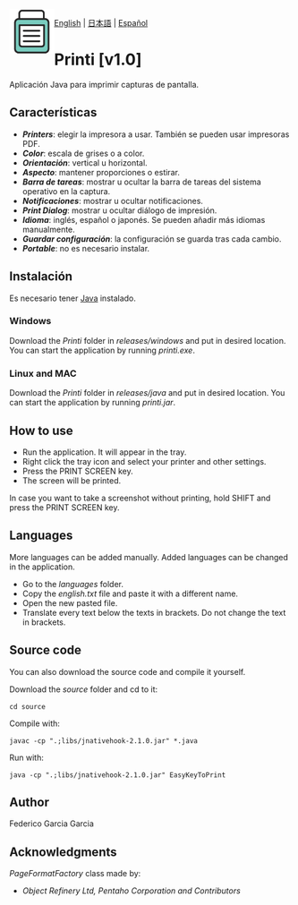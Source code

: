 <img align="left" width="80" height="80" src="https://raw.githubusercontent.com/FedericoGarciaGarcia/EasyKeyToPrint/development/source/images/icon.png" alt="Resume application project app icon">

[English](https://github.com/FedericoGarciaGarcia/Printi/tree/development)
|
[日本語](https://github.com/FedericoGarciaGarcia/Printi/blob/development/README-JP.md)
|
[Español](https://github.com/FedericoGarciaGarcia/Printi/blob/development/README-ES.md)

# Printi [v1.0]

Aplicación Java para imprimir capturas de pantalla.

## Características

* ***Printers***: elegir la impresora a usar. También se pueden usar impresoras PDF.
* ***Color***: escala de grises o a color.
* ***Orientación***: vertical u horizontal.
* ***Aspecto***: mantener proporciones o estirar.
* ***Barra de tareas***: mostrar u ocultar la barra de tareas del sistema operativo en la captura.
* ***Notificaciones***: mostrar u ocultar notificaciones.
* ***Print Dialog***: mostrar u ocultar diálogo de impresión.
* ***Idioma***: inglés, español o japonés. Se pueden añadir más idiomas manualmente.
* ***Guardar configuración***: la configuración se guarda tras cada cambio.
* ***Portable***: no es necesario instalar.

## Instalación

Es necesario tener [Java](https://java.com/en/download/) instalado.

### Windows

Download the *Printi* folder in *releases/windows* and put in desired location. You can start the application by running *printi.exe*.

### Linux and MAC

Download the *Printi* folder in *releases/java* and put in desired location. You can start the application by running *printi.jar*.

## How to use

* Run the application. It will appear in the tray.
* Right click the tray icon and select your printer and other settings.
* Press the PRINT SCREEN key.
* The screen will be printed.

In case you want to take a screenshot without printing, hold SHIFT and press the PRINT SCREEN key.

## Languages

More languages can be added manually. Added languages can be changed in the application.

* Go to the *languages* folder.
* Copy the *english.txt* file and paste it with a different name.
* Open the new pasted file.
* Translate every text below the texts in brackets. Do not change the text in brackets.

## Source code

You can also download the source code and compile it yourself.

Download the *source* folder and cd to it:

```
cd source
```

Compile with:

```
javac -cp ".;libs/jnativehook-2.1.0.jar" *.java
```

Run with:

```
java -cp ".;libs/jnativehook-2.1.0.jar" EasyKeyToPrint
```

## Author

Federico Garcia Garcia

## Acknowledgments

*PageFormatFactory* class made by:
* *Object Refinery Ltd, Pentaho Corporation and Contributors*